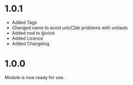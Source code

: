 ﻿# 1.0.1

* Added Tags
* Changed name to avoid unic□de problems with umlauts
* Added nod to @virot
* Added Licence
* Added Changelog

# 1.0.0

Module is now ready for use.
